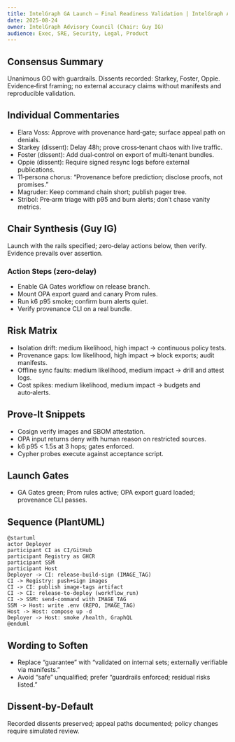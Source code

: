 ```yaml
---
title: IntelGraph GA Launch — Final Readiness Validation | IntelGraph Advisory Report
date: 2025-08-24
owner: IntelGraph Advisory Council (Chair: Guy IG)
audience: Exec, SRE, Security, Legal, Product
---
```


## Consensus Summary
Unanimous GO with guardrails. Dissents recorded: Starkey, Foster, Oppie. Evidence‑first framing; no external accuracy claims without manifests and reproducible validation.

## Individual Commentaries
- Elara Voss: Approve with provenance hard‑gate; surface appeal path on denials.
- Starkey (dissent): Delay 48h; prove cross‑tenant chaos with live traffic.
- Foster (dissent): Add dual‑control on export of multi‑tenant bundles.
- Oppie (dissent): Require signed resync logs before external publications.
- 11‑persona chorus: “Provenance before prediction; disclose proofs, not promises.”
- Magruder: Keep command chain short; publish pager tree.
- Stribol: Pre‑arm triage with p95 and burn alerts; don’t chase vanity metrics.

## Chair Synthesis (Guy IG)
Launch with the rails specified; zero‑delay actions below, then verify. Evidence prevails over assertion.

### Action Steps (zero‑delay)
- Enable GA Gates workflow on release branch.
- Mount OPA export guard and canary Prom rules.
- Run k6 p95 smoke; confirm burn alerts quiet.
- Verify provenance CLI on a real bundle.

## Risk Matrix
- Isolation drift: medium likelihood, high impact → continuous policy tests.
- Provenance gaps: low likelihood, high impact → block exports; audit manifests.
- Offline sync faults: medium likelihood, medium impact → drill and attest logs.
- Cost spikes: medium likelihood, medium impact → budgets and auto‑alerts.

## Prove‑It Snippets
- Cosign verify images and SBOM attestation.
- OPA input returns deny with human reason on restricted sources.
- k6 p95 < 1.5s at 3 hops; gates enforced.
- Cypher probes execute against acceptance script.

## Launch Gates
- GA Gates green; Prom rules active; OPA export guard loaded; provenance CLI passes.

## Sequence (PlantUML)
```
@startuml
actor Deployer
participant CI as CI/GitHub
participant Registry as GHCR
participant SSM
participant Host
Deployer -> CI: release-build-sign (IMAGE_TAG)
CI -> Registry: push+sign images
CI -> CI: publish image-tags artifact
CI -> CI: release-to-deploy (workflow_run)
CI -> SSM: send-command with IMAGE_TAG
SSM -> Host: write .env (REPO, IMAGE_TAG)
Host -> Host: compose up -d
Deployer -> Host: smoke /health, GraphQL
@enduml
```

## Wording to Soften
- Replace “guarantee” with “validated on internal sets; externally verifiable via manifests.”
- Avoid “safe” unqualified; prefer “guardrails enforced; residual risks listed.”

## Dissent‑by‑Default
Recorded dissents preserved; appeal paths documented; policy changes require simulated review.

